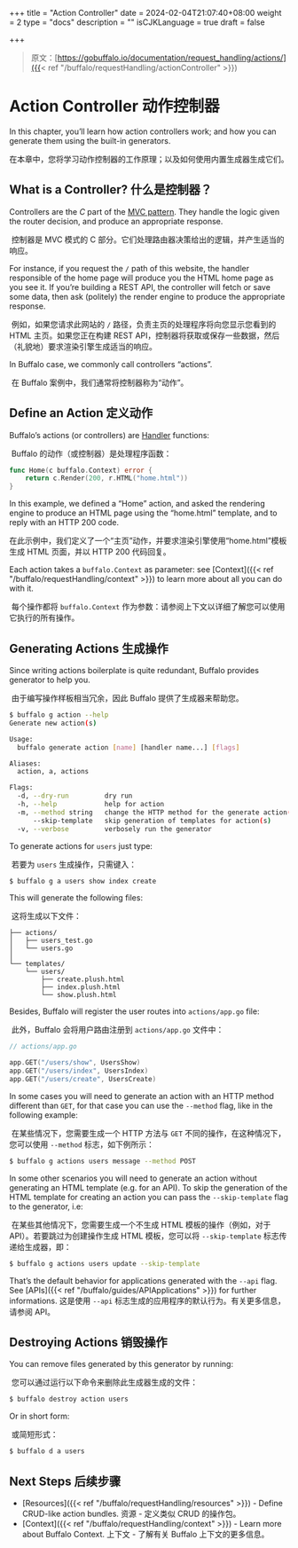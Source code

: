+++
title = "Action Controller"
date = 2024-02-04T21:07:40+08:00
weight = 2
type = "docs"
description = ""
isCJKLanguage = true
draft = false

+++

> 原文：[https://gobuffalo.io/documentation/request_handling/actions/]({{< ref "/buffalo/requestHandling/actionController" >}})

# Action Controller 动作控制器 

In this chapter, you’ll learn how action controllers work; and how you can generate them using the built-in generators.

​	在本章中，您将学习动作控制器的工作原理；以及如何使用内置生成器生成它们。

## What is a Controller? 什么是控制器？ 

Controllers are the *C* part of the [MVC pattern](https://en.wikipedia.org/wiki/Model–view–controller). They handle the logic given the router decision, and produce an appropriate response.

​	控制器是 MVC 模式的 C 部分。它们处理路由器决策给出的逻辑，并产生适当的响应。

For instance, if you request the `/` path of this website, the handler responsible of the home page will produce you the HTML home page as you see it. If you’re building a REST API, the controller will fetch or save some data, then ask (politely) the render engine to produce the appropriate response.

​	例如，如果您请求此网站的 `/` 路径，负责主页的处理程序将向您显示您看到的 HTML 主页。如果您正在构建 REST API，控制器将获取或保存一些数据，然后（礼貌地）要求渲染引擎生成适当的响应。

In Buffalo case, we commonly call controllers “actions”.

​	在 Buffalo 案例中，我们通常将控制器称为“动作”。

## Define an Action 定义动作 

Buffalo’s actions (or controllers) are [Handler](https://pkg.go.dev/github.com/gobuffalo/buffalo#Handler) functions:

​	Buffalo 的动作（或控制器）是处理程序函数：

```go
func Home(c buffalo.Context) error {
	return c.Render(200, r.HTML("home.html"))
}
```

In this example, we defined a “Home” action, and asked the rendering engine to produce an HTML page using the “home.html” template, and to reply with an HTTP 200 code.

​	在此示例中，我们定义了一个“主页”动作，并要求渲染引擎使用“home.html”模板生成 HTML 页面，并以 HTTP 200 代码回复。

Each action takes a `buffalo.Context` as parameter: see [Context]({{< ref "/buffalo/requestHandling/context" >}}) to learn more about all you can do with it.

​	每个操作都将 `buffalo.Context` 作为参数：请参阅上下文以详细了解您可以使用它执行的所有操作。

## Generating Actions 生成操作 

Since writing actions boilerplate is quite redundant, Buffalo provides generator to help you.

​	由于编写操作样板相当冗余，因此 Buffalo 提供了生成器来帮助您。

```bash
$ buffalo g action --help
Generate new action(s)

Usage:
  buffalo generate action [name] [handler name...] [flags]

Aliases:
  action, a, actions

Flags:
  -d, --dry-run         dry run
  -h, --help            help for action
  -m, --method string   change the HTTP method for the generate action(s) (default "GET")
      --skip-template   skip generation of templates for action(s)
  -v, --verbose         verbosely run the generator
```

To generate actions for `users` just type:

​	若要为 `users` 生成操作，只需键入：

```bash
$ buffalo g a users show index create
```

This will generate the following files:

​	这将生成以下文件：

```erb
├── actions/
│	├── users_test.go
│	└── users.go
│
└── templates/
	└── users/
		├── create.plush.html
		├── index.plush.html
		└── show.plush.html
```

Besides, Buffalo will register the user routes into `actions/app.go` file:

​	此外，Buffalo 会将用户路由注册到 `actions/app.go` 文件中：

```go
// actions/app.go

app.GET("/users/show", UsersShow)
app.GET("/users/index", UsersIndex)
app.GET("/users/create", UsersCreate)
```

In some cases you will need to generate an action with an HTTP method different than `GET`, for that case you can use the `--method` flag, like in the following example:

​	在某些情况下，您需要生成一个 HTTP 方法与 `GET` 不同的操作，在这种情况下，您可以使用 `--method` 标志，如下例所示：

```bash
$ buffalo g actions users message --method POST
```

In some other scenarios you will need to generate an action without generating an HTML template (e.g. for an API). To skip the generation of the HTML template for creating an action you can pass the `--skip-template` flag to the generator, i.e:

​	在某些其他情况下，您需要生成一个不生成 HTML 模板的操作（例如，对于 API）。若要跳过为创建操作生成 HTML 模板，您可以将 `--skip-template` 标志传递给生成器，即：

```bash
$ buffalo g actions users update --skip-template
```

That’s the default behavior for applications generated with the `--api` flag. See [APIs]({{< ref "/buffalo/guides/APIApplications" >}}) for further informations.
这是使用 `--api` 标志生成的应用程序的默认行为。有关更多信息，请参阅 API。

## Destroying Actions 销毁操作 

You can remove files generated by this generator by running:

​	您可以通过运行以下命令来删除此生成器生成的文件：

```bash
$ buffalo destroy action users
```

Or in short form:

​	或简短形式：

```bash
$ buffalo d a users
```

## Next Steps 后续步骤 

- [Resources]({{< ref "/buffalo/requestHandling/resources" >}}) - Define CRUD-like action bundles.
  资源 - 定义类似 CRUD 的操作包。
- [Context]({{< ref "/buffalo/requestHandling/context" >}}) - Learn more about Buffalo Context.
  上下文 - 了解有关 Buffalo 上下文的更多信息。
